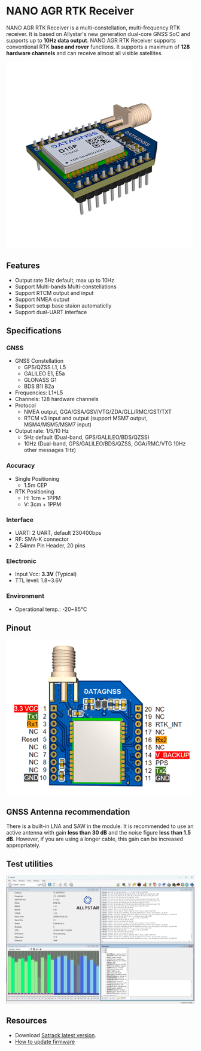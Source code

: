 # NANO AGR RTK Receiver

NANO AGR RTK Receiver is a multi-constellation, multi-frequency RTK receiver. It is based on Allystar's new generation dual-core GNSS SoC and supports up to **10Hz data output**.
NANO AGR RTK Receiver supports conventional RTK **base and rover** functions. It supports a maximum of **128 hardware channels** and can receive almost all visible satellites.

![NANO AGR SMA](../../../images/gnss/NANO-AGR-SMA-00.png)

## Features

- Output rate 5Hz default, max up to 10Hz
- Support Multi-bands Multi-constellations
- Support RTCM output and input
- Support NMEA output
- Support setup base staion automaticlly
- Support dual-UART interface

## Specifications

### GNSS

- GNSS Constellation
  - GPS/QZSS L1, L5
  - GALILEO E1, E5a
  - GLONASS G1
  - BDS B1I B2a
- Frequencies: L1+L5
- Channels: 128 hardware channels
- Protocol
  - NMEA output, GGA/GSA/GSV/VTG/ZDA/GLL/RMC/GST/TXT
  - RTCM v3 input and output (support MSM7 output, MSM4/MSM5/MSM7 input)
- Output rate: 1/5/10 Hz
  - 5Hz default (Dual-band, GPS/GALILEO/BDS/QZSS)
  - 10Hz (Dual-band, GPS/GALILEO/BDS/QZSS, GGA/RMC/VTG 10Hz other messages 1Hz)

### Accuracy

- Single Positioning
  - 1.5m CEP
- RTK Positioning
  - H: 1cm + 1PPM
  - V: 3cm + 1PPM

### Interface

- UART: 2 UART, default 230400bps
- RF: SMA-K connector
- 2.54mm Pin Header, 20 pins

### Electronic

- Input Vcc: **3.3V** (Typical)
- TTL level: 1.8~3.6V

### Environment

- Operational temp.:  -20~85℃

## Pinout

![NANO AGR PINOUT](../../../images/gnss/nano-agr-sma-pinout.png)

## GNSS Antenna recommendation

There is a built-in LNA and SAW in the module. It is recommended to use an active antenna with gain **less than 30 dB** and the noise figure **less than 1.5 dB**. However, if you are using a longer cable, this gain can be increased appropriately.

## Test utilities

![Satrack](../../../images/gnss/Satrack-main-00.png)

## Resources

- Download [Satrack latest version](../../../assets/software/satrack_latest.zip).
- [How to update firmware](../../../common/common_firmware_update.md)